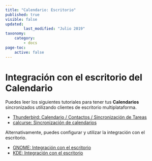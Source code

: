 ```yaml
---
title: "Calendario: Escritorio"
published: true
visible: false
updated:
        last_modified: "Julio 2019"
taxonomy:
    category:
        - docs
page-toc:
    active: false
---
```


# Integración con el escritorio del Calendario

Puedes leer los siguientes tutoriales para tener tus **Calendarios** sincronizados utilizando clientes de escritorio multiplataforma.

- [Thunderbird: Calendario / Contactos / Sincronización de Tareas](/tutorials/cloud/clients/desktop/multiplatform/thunderbird-calendar-contacts)
- [calcurse: Sincronización de calendarios](/tutorials/cloud/clients/desktop/multiplatform/calcurse-caldav)

Alternativamente, puedes configurar y utilizar la integración con el escritorio.

- [GNOME: Integración con el escritorio](/tutorials/cloud/clients/desktop/gnu-linux/gnome-desktop-integration)
- [KDE: Integración con el escritorio](/tutorials/cloud/clients/desktop/gnu-linux/kde-desktop-integration)
